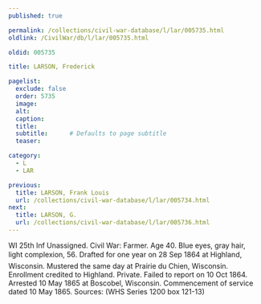 ```yaml
---
published: true

permalink: /collections/civil-war-database/l/lar/005735.html
oldlink: /CivilWar/db/l/lar/005735.html

oldid: 005735

title: LARSON, Frederick

pagelist:
  exclude: false
  order: 5735
  image: 
  alt:
  caption:
  title:
  subtitle:      # Defaults to page subtitle
  teaser:

category: 
  - L 
  - LAR

previous:
  title: LARSON, Frank Louis
  url: /collections/civil-war-database/l/lar/005734.html  
next:
  title: LARSON, G.
  url: /collections/civil-war-database/l/lar/005736.html   
---
```

WI 25th Inf Unassigned. Civil War: Farmer. Age 40. Blue eyes, gray hair, light complexion, 5&#146;6&#148;. Drafted for one year on 28 Sep 1864 at Highland, Wisconsin. Mustered the same day at Prairie du Chien, Wisconsin. Enrollment credited to Highland. Private. Failed to report on 10 Oct 1864. Arrested 10 May 1865 at Boscobel, Wisconsin. Commencement of service dated 10 May 1865. Sources: (WHS Series 1200 box 121-13)